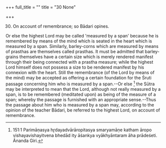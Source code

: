 +++
full_title = ""
title = "30 None"

+++


30. On account of remembrance; so Bādari opines.

Or else the highest Lord may be called 'measured by a span' because he is remembered by means of the mind which is seated in the heart which is measured by a span. Similarly, barley-corns which are measured by means of prasthas are themselves called prasthas. It must be admitted that barley-grains themselves have a certain size which is merely rendered manifest through their being connected with a prastha measure; while the highest Lord himself does not possess a size to be rendered manifest by his connexion with the heart. Still the remembrance (of the Lord by means of the mind) may be accepted as offering a certain foundation for the Śruti passage concerning him who is measured by a span.--Or else [^fn_165] the Sūtra may be interpreted to mean that the Lord, although not really measured by a span, is to be remembered (meditated upon) as being of the measure of a span; whereby the passage is furnished with an appropriate sense.--Thus the passage about him who is measured by a span may, according to the opinion of the teacher Bādari, be referred to the highest Lord, on account of remembrance.

[^fn_165]: 151:1 Parimāṇasya hr̥dayadvārāropitasya smaryamāṇe katham āropo vishayavishayitvena bhedād ity āśankya vyākhyāntaram āha prādeśeti. Ānanda Giri.

